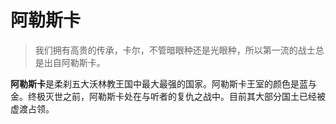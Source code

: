 # 阿勒斯卡
> 我们拥有高贵的传承，卡尔，不管暗眼种还是光眼种，所以第一流的战士总是出自阿勒斯卡。

**阿勒斯卡**是柔刹五大沃林教王国中最大最强的国家。阿勒斯卡王室的颜色是蓝与金。终极灭世之前，阿勒斯卡处在与听者的复仇之战中。目前其大部分国土已经被虚渡占领。
